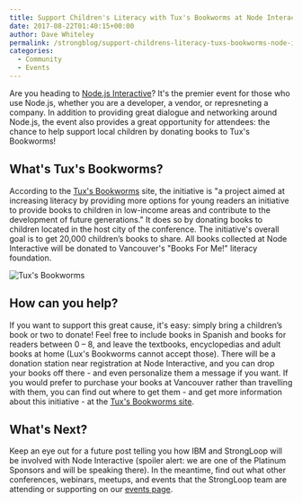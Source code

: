 ```yaml
---
title: Support Children's Literacy with Tux's Bookworms at Node Interactive
date: 2017-08-22T01:40:15+00:00
author: Dave Whiteley
permalink: /strongblog/support-childrens-literacy-tuxs-bookworms-node-interactive/
categories:
  - Community
  - Events
---
```


Are you heading to [Node.js Interactive](http://events.linuxfoundation.org/events/node-interactive)? It's the premier event for those who use Node.js, whether you are a developer, a vendor, or represneting a company. In addition to providing great dialogue and networking around Node.js, the event also provides a great opportunity for attendees: the chance to help support local children by donating books to Tux's Bookworms! 

## What's Tux's Bookworms? 

According to the [Tux's Bookworms](http://events.linuxfoundation.org/events/node-interactive/extend-the-experience/bookdonation) site, the initiative is "a project aimed at increasing literacy by providing more options for young readers an initiative to provide books to children in low-income areas and contribute to the development of future generations." It does so by donating books to children located in the host city of the conference. The initiative's overall goal is to get 20,000 children’s books to share. All books collected at Node Interactive will be donated to Vancouver's "Books For Me!" literacy foundation.<!--more--> 

<img src="https://strongloop.com/blog-assets/2017/08/Tuxbookworms.png" alt="Tux's Bookworms" />

## How can you help?

If you want to support this great cause, it's easy: simply bring a children’s book or two to donate! Feel free to include books in Spanish and books for readers between 0 – 8, and leave the textbooks, encyclopedias and adult books at home (Lux's Bookworms cannot accept those). There will be a donation station near registration at Node Interactive, and you can drop your books off there - and even personalize them a message if you want. If you would prefer to purchase your books at Vancouver rather than travelling with them, you can find out where to get them - and get more information about this initiative - at the [Tux's Bookworms site](http://events.linuxfoundation.org/events/node-interactive/extend-the-experience/bookdonation). 

## What's Next?

Keep an eye out for a future post telling you how IBM and StrongLoop will be involved with Node Interactive (spoiler alert: we are one of the Platinum Sponsors and will be speaking there). In the meantime, find out what other conferences, webinars, meetups, and events that the StrongLoop team are attending or supporting on our [events page](https://strongloop.com/events/).
